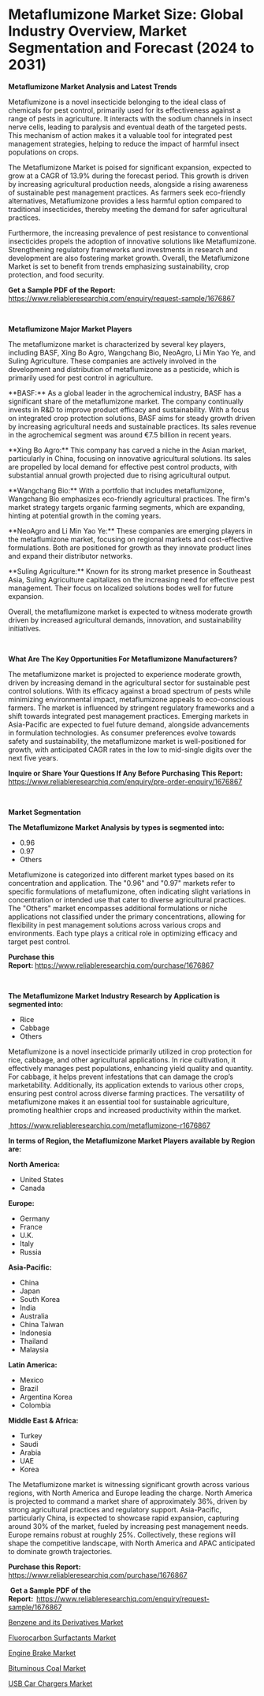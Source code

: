 <p><h1>Metaflumizone Market Size: Global Industry Overview, Market Segmentation and Forecast (2024 to 2031)</h1></p><p><strong>Metaflumizone Market Analysis and Latest Trends</strong></p>
<p><p>Metaflumizone is a novel insecticide belonging to the ideal class of chemicals for pest control, primarily used for its effectiveness against a range of pests in agriculture. It interacts with the sodium channels in insect nerve cells, leading to paralysis and eventual death of the targeted pests. This mechanism of action makes it a valuable tool for integrated pest management strategies, helping to reduce the impact of harmful insect populations on crops.</p><p>The Metaflumizone Market is poised for significant expansion, expected to grow at a CAGR of 13.9% during the forecast period. This growth is driven by increasing agricultural production needs, alongside a rising awareness of sustainable pest management practices. As farmers seek eco-friendly alternatives, Metaflumizone provides a less harmful option compared to traditional insecticides, thereby meeting the demand for safer agricultural practices.</p><p>Furthermore, the increasing prevalence of pest resistance to conventional insecticides propels the adoption of innovative solutions like Metaflumizone. Strengthening regulatory frameworks and investments in research and development are also fostering market growth. Overall, the Metaflumizone Market is set to benefit from trends emphasizing sustainability, crop protection, and food security.</p></p>
<p><strong>Get a Sample PDF of the Report:&nbsp;</strong> <a href="https://www.reliableresearchiq.com/enquiry/request-sample/1676867?utm_campaign=99&utm_medium=2&utm_source=Github&utm_content=ia&utm_term=11122024&utm_id=metaflumizone">https://www.reliableresearchiq.com/enquiry/request-sample/1676867</a></p>
<p>&nbsp;</p>
<p><strong>Metaflumizone Major Market Players</strong></p>
<p><p>The metaflumizone market is characterized by several key players, including BASF, Xing Bo Agro, Wangchang Bio, NeoAgro, Li Min Yao Ye, and Suling Agriculture. These companies are actively involved in the development and distribution of metaflumizone as a pesticide, which is primarily used for pest control in agriculture.</p><p>**BASF:** As a global leader in the agrochemical industry, BASF has a significant share of the metaflumizone market. The company continually invests in R&D to improve product efficacy and sustainability. With a focus on integrated crop protection solutions, BASF aims for steady growth driven by increasing agricultural needs and sustainable practices. Its sales revenue in the agrochemical segment was around €7.5 billion in recent years.</p><p>**Xing Bo Agro:** This company has carved a niche in the Asian market, particularly in China, focusing on innovative agricultural solutions. Its sales are propelled by local demand for effective pest control products, with substantial annual growth projected due to rising agricultural output.</p><p>**Wangchang Bio:** With a portfolio that includes metaflumizone, Wangchang Bio emphasizes eco-friendly agricultural practices. The firm's market strategy targets organic farming segments, which are expanding, hinting at potential growth in the coming years.</p><p>**NeoAgro and Li Min Yao Ye:** These companies are emerging players in the metaflumizone market, focusing on regional markets and cost-effective formulations. Both are positioned for growth as they innovate product lines and expand their distributor networks.</p><p>**Suling Agriculture:** Known for its strong market presence in Southeast Asia, Suling Agriculture capitalizes on the increasing need for effective pest management. Their focus on localized solutions bodes well for future expansion.</p><p>Overall, the metaflumizone market is expected to witness moderate growth driven by increased agricultural demands, innovation, and sustainability initiatives.</p></p>
<p>&nbsp;</p>
<p><strong>What Are The Key Opportunities For Metaflumizone Manufacturers?</strong></p>
<p><p>The metaflumizone market is projected to experience moderate growth, driven by increasing demand in the agricultural sector for sustainable pest control solutions. With its efficacy against a broad spectrum of pests while minimizing environmental impact, metaflumizone appeals to eco-conscious farmers. The market is influenced by stringent regulatory frameworks and a shift towards integrated pest management practices. Emerging markets in Asia-Pacific are expected to fuel future demand, alongside advancements in formulation technologies. As consumer preferences evolve towards safety and sustainability, the metaflumizone market is well-positioned for growth, with anticipated CAGR rates in the low to mid-single digits over the next five years.</p></p>
<p><strong>Inquire or Share Your Questions If Any Before Purchasing This Report:</strong> <a href="https://www.reliableresearchiq.com/enquiry/pre-order-enquiry/1676867?utm_campaign=99&utm_medium=2&utm_source=Github&utm_content=ia&utm_term=11122024&utm_id=metaflumizone">https://www.reliableresearchiq.com/enquiry/pre-order-enquiry/1676867</a></p>
<p>&nbsp;</p>
<p><strong>Market Segmentation</strong></p>
<p><strong>The Metaflumizone Market Analysis by types is segmented into:</strong></p>
<p><ul><li>0.96</li><li>0.97</li><li>Others</li></ul></p>
<p><p>Metaflumizone is categorized into different market types based on its concentration and application. The "0.96" and "0.97" markets refer to specific formulations of metaflumizone, often indicating slight variations in concentration or intended use that cater to diverse agricultural practices. The "Others" market encompasses additional formulations or niche applications not classified under the primary concentrations, allowing for flexibility in pest management solutions across various crops and environments. Each type plays a critical role in optimizing efficacy and target pest control.</p></p>
<p><strong>Purchase this Report:&nbsp;</strong><a href="https://www.reliableresearchiq.com/purchase/1676867?utm_campaign=99&utm_medium=2&utm_source=Github&utm_content=ia&utm_term=11122024&utm_id=metaflumizone">https://www.reliableresearchiq.com/purchase/1676867</a></p>
<p>&nbsp;</p>
<p><strong>The Metaflumizone Market Industry Research by Application is segmented into:</strong></p>
<p><ul><li>Rice</li><li>Cabbage</li><li>Others</li></ul></p>
<p><p>Metaflumizone is a novel insecticide primarily utilized in crop protection for rice, cabbage, and other agricultural applications. In rice cultivation, it effectively manages pest populations, enhancing yield quality and quantity. For cabbage, it helps prevent infestations that can damage the crop’s marketability. Additionally, its application extends to various other crops, ensuring pest control across diverse farming practices. The versatility of metaflumizone makes it an essential tool for sustainable agriculture, promoting healthier crops and increased productivity within the market.</p></p>
<p><a href="https://www.reliableresearchiq.com/metaflumizone-r1676867?utm_campaign=99&utm_medium=2&utm_source=Github&utm_content=ia&utm_term=11122024&utm_id=metaflumizone">&nbsp;https://www.reliableresearchiq.com/metaflumizone-r1676867</a></p>
<p><strong>In terms of Region, the Metaflumizone Market Players available by Region are:</strong></p>
<p>
    <p> <strong> North America: </strong>
        <ul>
            <li>United States</li>
            <li>Canada</li>
        </ul>
        </p> 
    <p> <strong> Europe: </strong>
        <ul>
            <li>Germany</li>
            <li>France</li>
            <li>U.K.</li>
            <li>Italy</li>
            <li>Russia</li>
        </ul>
        </p> 
    <p> <strong> Asia-Pacific: </strong>
        <ul>
            <li>China</li>
            <li>Japan</li>
            <li>South Korea</li>
            <li>India</li>
            <li>Australia</li>
            <li>China Taiwan</li>
            <li>Indonesia</li>
            <li>Thailand</li>
            <li>Malaysia</li>
        </ul>
        </p> 
    <p> <strong> Latin America: </strong>
        <ul>
            <li>Mexico</li>
            <li>Brazil</li>
            <li>Argentina Korea</li>
            <li>Colombia</li>
        </ul>
        </p> 
    <p> <strong> Middle East & Africa: </strong>
        <ul>
            <li>Turkey</li>
            <li>Saudi</li>
            <li>Arabia</li>
            <li>UAE</li>
            <li>Korea</li>
        </ul>
    </p>
    </p>
<p><p>The Metaflumizone market is witnessing significant growth across various regions, with North America and Europe leading the charge. North America is projected to command a market share of approximately 36%, driven by strong agricultural practices and regulatory support. Asia-Pacific, particularly China, is expected to showcase rapid expansion, capturing around 30% of the market, fueled by increasing pest management needs. Europe remains robust at roughly 25%. Collectively, these regions will shape the competitive landscape, with North America and APAC anticipated to dominate growth trajectories.</p></p>
<p><strong>Purchase this Report: </strong><a href="https://www.reliableresearchiq.com/purchase/1676867?utm_campaign=99&utm_medium=2&utm_source=Github&utm_content=ia&utm_term=11122024&utm_id=metaflumizone">https://www.reliableresearchiq.com/purchase/1676867</a></p>
<p>&nbsp;<strong>Get a Sample PDF of the Report:&nbsp;&nbsp;</strong><a href="https://www.reliableresearchiq.com/enquiry/request-sample/1676867?utm_campaign=99&utm_medium=2&utm_source=Github&utm_content=ia&utm_term=11122024&utm_id=metaflumizone">https://www.reliableresearchiq.com/enquiry/request-sample/1676867</a></p>
<p><strong></strong></p>
<p><p><a href="https://www.linkedin.com/pulse/growth-potential-market-share-analysis-benzene-its-derivatives-c4qvc?utm_campaign=99&utm_medium=2&utm_source=Github&utm_content=ia&utm_term=11122024&utm_id=metaflumizone">Benzene and its Derivatives Market</a></p><p><a href="https://www.linkedin.com/pulse/detailed-analysis-fluorocarbon-surfactants-market-size-dynamics-toarc?utm_campaign=99&utm_medium=2&utm_source=Github&utm_content=ia&utm_term=11122024&utm_id=metaflumizone">Fluorocarbon Surfactants Market</a></p><p><a href="https://www.linkedin.com/pulse/engine-brake-market-analysis-latest-marketing-trends-future-kxqoe?utm_campaign=99&utm_medium=2&utm_source=Github&utm_content=ia&utm_term=11122024&utm_id=metaflumizone">Engine Brake Market</a></p><p><a href="https://www.linkedin.com/pulse/providing-industry-analysis-andforecasts-between-2024-2031-forthe-texyc?utm_campaign=99&utm_medium=2&utm_source=Github&utm_content=ia&utm_term=11122024&utm_id=metaflumizone">Bituminous Coal Market</a></p><p><a href="https://www.linkedin.com/pulse/usb-car-chargers-market-analysisbased-predicted-107-vn73e?utm_campaign=99&utm_medium=2&utm_source=Github&utm_content=ia&utm_term=11122024&utm_id=metaflumizone">USB Car Chargers Market</a></p></p>